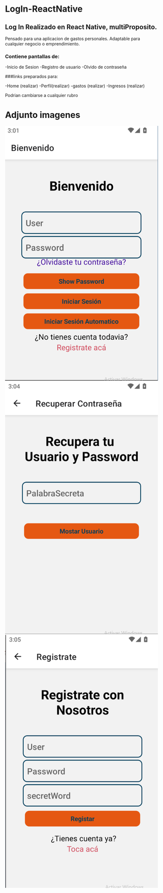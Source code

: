 # LogIn-ReactNative


## Log In Realizado en React Native, multiProposito. 
Pensado para una aplicacion de gastos personales.
Adaptable para cualquier negocio o emprendimiento.


### Contiene pantallas de:


-Inicio de Sesion
-Registro de usuario
-Olvido de contraseña


###links preparados para:

-Home (realizar)
-Perfil(realizar)
-gastos (realizar)
-Ingresos (realizar)

Podrian cambiarse a cualquier rubro

# Adjunto imagenes

![Inicio Sesión](firstPAGE.png)
![Recupero Contraseña](SecondPage.png)
![Registro](3PAGE.png)

